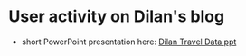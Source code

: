 # User activity on Dilan's blog

 - short PowerPoint presentation here: [Dilan Travel Data ppt](https://l.facebook.com/l.php?u=https%3A%2F%2F1drv.ms%2Fp%2Fs!AldIrlGrvJJ-hTrS0XRzanL4oS5g%3Fe%3DqMBApo%26fbclid%3DIwAR0EeQp7nyM-h0Z0Q6JDVwu7h1X3u4AovnOH-Uv6a64-qc7uD-ZccQ8Pzj8&h=AT2OCjqZgS3_PeRVocXzWz0c-6TwCbkIUiUGHX7v8EBwVdNMe_-VbL4gVrjUwndNLVSrCZSvh6cvBDlkQ7VxkeegCqm3Xc8zv0eSn8wy9qgVONeli0LU_VPk9l1L3Sh2jj02PQ)    
 
